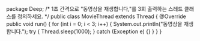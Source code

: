 package Deep;
/*
1초 간격으로 "동영상을 재생합니다,"를 3회 출력하는 스레드 클래스를 정의하세요.
 */
public class MovieThread extends Thread {
    @Override
    public void run() {
        for (int i = 0; i < 3; i++) {
            System.out.println("동영상을 재생합니다.");
            try {
                Thread.sleep(1000);
            } catch (Exception e) {}
        }
    }
}
